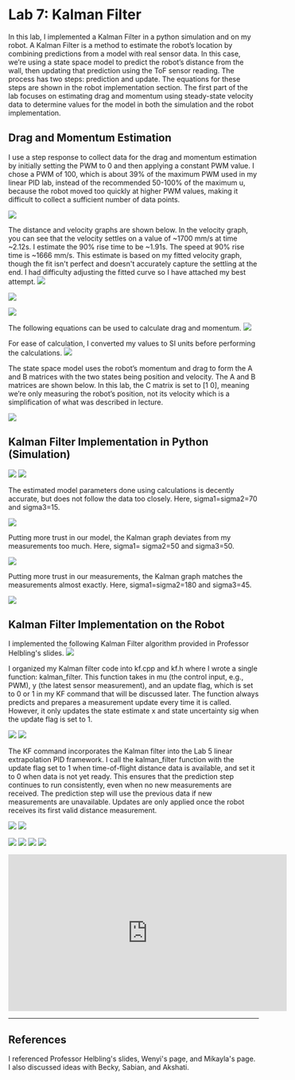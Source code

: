 # Lab 7: Kalman Filter

In this lab, I implemented a Kalman Filter in a python simulation and on my robot. A Kalman Filter is a method to estimate the robot’s location by combining predictions from a model with real sensor data. In this case, we’re using a state space model to predict the robot’s distance from the wall, then updating that prediction using the ToF sensor reading. The process has two steps: prediction and update. The equations for these steps are shown in the robot implementation section. The first part of the lab focuses on estimating drag and momentum using steady-state velocity data to determine values for the model in both the simulation and the robot implementation.

## Drag and Momentum Estimation

I use a step response to collect data for the drag and momentum estimation by initially setting the PWM to 0 and then applying a constant PWM value. I chose a PWM of 100, which is about 39% of the maximum PWM used in my linear PID lab, instead of the recommended 50-100% of the maximum u, because the robot moved too quickly at higher PWM values, making it difficult to collect a sufficient number of data points.

![](images/Lab7/100pwm.jpeg)

The distance and velocity graphs are shown below. In the velocity graph, you can see that the velocity settles on a value of ~1700 mm/s at time ~2.12s. I estimate the 90% rise time to be ~1.91s. The speed at 90% rise time is ~1666 mm/s. This estimate is based on my fitted velocity graph, though the fit isn't perfect and doesn't accurately capture the settling at the end. I had difficulty adjusting the fitted curve so I have attached my best attempt.
![](images/Lab7/distance.jpeg)

![](images/Lab7/velocity.jpeg)

![](images/Lab7/fitted_velocity.jpeg)

The following equations can be used to calculate drag and momentum.
![](images/Lab7/drag_eq.png)

For ease of calculation, I converted my values to SI units before performing the calculations.
![](images/Lab7/calc.png)

The state space model uses the robot’s momentum and drag to form the A and B matrices with the two states being position and velocity. The A and B matrices are shown below. In this lab, the C matrix is set to [1 0], meaning we’re only measuring the robot’s position, not its velocity which is a simplification of what was described in lecture.

![](images/Lab7/ABmatrix.png)

## Kalman Filter Implementation in Python (Simulation)
![](images/Lab7/kf_py.jpeg)
![](images/Lab7/kf_py2.jpeg)

The estimated model parameters done using calculations is decently accurate, but does not follow the data too closely. Here, sigma1=sigma2=70 and sigma3=15.

![](images/Lab7/model_est.jpeg)

Putting more trust in our model, the Kalman graph deviates from my measurements too much. Here, sigma1= sigma2=50 and sigma3=50.

![](images/Lab7/kf_model_py.jpeg)

Putting more trust in our measurements, the Kalman graph matches the measurements almost exactly. Here, sigma1=sigma2=180 and sigma3=45.

![](images/Lab7/kf_measure_py.jpeg)


## Kalman Filter Implementation on the Robot
I implemented the following Kalman Filter algorithm provided in Professor Helbling's slides.
![](images/Lab7/kalman_math.jpeg)

I organized my Kalman filter code into kf.cpp and kf.h where I wrote a single function: kalman_filter. This function takes in mu (the control input, e.g., PWM), y (the latest sensor measurement), and an update flag, which is set to 0 or 1 in my KF command that will be discussed later. The function always predicts and prepares a measurement update every time it is called. However, it only updates the state estimate x and state uncertainty sig when the update flag is set to 1.

![](images/Lab7/kf_ard1.jpeg)
![](images/Lab7/kf_ard2.jpeg)

The KF command incorporates the Kalman filter into the Lab 5 linear extrapolation PID framework. I call the kalman_filter function with the update flag set to 1 when time-of-flight distance data is available, and set it to 0 when data is not yet ready. This ensures that the prediction step continues to run consistently, even when no new measurements are received. The prediction step will use the previous data if new measurements are unavailable. Updates are only applied once the robot receives its first valid distance measurement.

![](images/Lab7/kf_case1.jpeg)
![](images/Lab7/kf_case2.jpeg)

![](images/Lab7/kf_graph.png)
![](images/Lab7/PWM.png)
![](images/Lab7/P_val.png)
![](images/Lab7/I_val.png)

<iframe width="560" height="315" src="https://www.youtube.com/embed/tTEcGPCQIAs" frameborder="0" allow="accelerometer; autoplay; encrypted-media; gyroscope; picture-in-picture" allowfullscreen></iframe>

___

## References
I referenced Professor Helbling's slides, Wenyi's page, and Mikayla's page. I also discussed ideas with Becky, Sabian, and Akshati.
